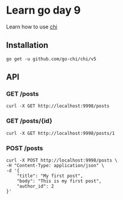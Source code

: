 # Learn go day 9

Learn how to use [chi](https://go-chi.io)

## Installation

```
go get -u github.com/go-chi/chi/v5
```

## API

### GET /posts

```
curl -X GET http://localhost:9998/posts
```

### GET /posts/{id}

```
curl -X GET http://localhost:9998/posts/1
```

### POST /posts

```
curl -X POST http://localhost:9998/posts \
-H "Content-Type: application/json" \
-d '{
    "title": "My first post",
    "body": "This is my first post",
    "author_id": 2
}'
```
